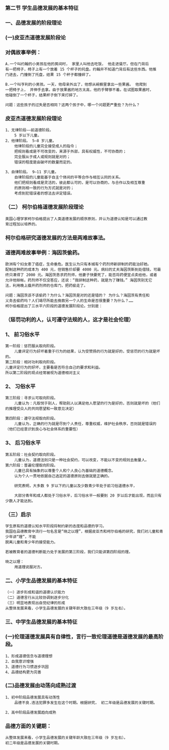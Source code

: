 ### 第二节 学生品德发展的基本特征
### 一、品德发展的阶段理论
### (一)皮亚杰道德发展阶段论

### 对偶故事举例：
    A.一个叫约翰的小男孩在他的房间时， 家里人叫他去吃饭， 他走进餐厅。但在门背后
    有一把椅子，椅子上有一个放着 15 个杯子的托盘。约翰并不知道门背后有这些东西。他推
    门进去，门撞倒了托盘，结果 15 个杯子都撞碎了。
    
    B.一个叫亨利的小男孩。一天，他母亲外出了，他想从碗橱里拿出一些果酱。 他爬到
    一把椅子上， 并伸手去拿。由于放果酱的地方太高，他的手臂够不着。在试图取果酱时，
    他碰倒了一个杯子，结果杯子倒下来打碎了。
    
    问题：这些孩子的过失是否相同？这两个孩子中，哪一个问题更严重些？为什么？

### 皮亚杰道德发展阶段理论
    1、无律阶段——前道德阶段。
        5 岁以下儿童。
    2、他律阶段。 5—8 岁儿童。
        他律阶段的儿童完全接受成人的指令；
        把规则看成是不可改变的，来源于外部，具有权威性，不可协商的；
        完全服从于成人或规则就是对的；
        错误的程度是由破坏的数量而定的。
    
    3、自律阶段。 9—11 岁儿童。
        自律阶段的儿童能基于自主个体间的平等合作与相互认同的关系。
        他们把规则看成是灵活的，彼此都认可的，是可以协商的，与合作以及相互尊重
        的原则相一致的行为方式就是对的；
        考虑到犯错误者的想法去评定错误。

### （二） 柯尔伯格道德发展阶段理论
    美国心理学家柯尔伯格提出了人类道德发展的顺序原则，并认为道德认知是可以通过教
    育过程加以培养的。

### 柯尔伯格研究道德发展的方法是两难故事法。
### 道德两难故事举例：海因茨偷药。
    欧洲有个妇女患了癌症，生命垂危。医生认为只有本城有个药剂师新研制的药能治好她。
    配制这种药的成本为 400 元，但销售价却要 4000 元。病妇的丈夫海因茨斯到处借钱，可最
    终只凑得了 2000 元。海因茨恳求药剂师，他妻子快要死了，能否将药便宜点卖给他，或者
    允许他赊帐。药剂师不仅没答应，还说：“我研制这种药，就是为了赚钱。” 海因茨别无它
    法，利用晚上撬开药剂师的仓库门，把药偷走了。

    问题：海因茨该不该偷药？为什么？海因茨是对的还是错的？ 为什么？海因茨有责任和
    义务去偷药吗？人们竭尽所能去挽救另一个人的生命是否很重要？为什么？……
    柯尔伯格提出了三水平六阶段的道德发展阶段论。分别是：

### （惩罚功利的人，认可遵守法规的人，这才是社会伦理）
### 1、 前习俗水平
    第一阶段：惩罚服从取向阶段。
        儿童评定行为好坏着重于行为的结果，认为受赞扬的行为就是好的，受惩罚的行为就是坏的。
    第二阶段：相对功利取向阶段。 
    儿童评定行为的好坏，主要看是否符合自己的要求和利益。
    所以第二阶段的观点经常被视为道德相对主义

### 2、 习俗水平
    第三阶段：寻求认可取向阶段。
        儿童认为：凡取悦于别人，帮助别人以满足他人愿望的行为是好的，否则就是坏的（他们的推理受众人的共同愿望和一致意见决定）
        
    第四阶段：遵守法规取向阶段。
        儿童认为，正确的行为就是尽到个人责任，尊重权威，维护社会秩序，否则就是错误的（他们已经意识到良心与社会体系的重要性）
        
### 3、 后习俗水平
    第五阶段：社会契约取向阶段。
        儿童认为，道德法则只是一种社会契约，可以改变，不能以不变的规则去衡量人。
    第六阶段：普遍伦理取向阶段。
        儿童已具有抽象的以尊重个人和个人良心为基础的道德概念。
        认为个人一贯地依据自己选定的道德原则去做就是正确的。
        
        研究表明，大多数 9 岁以下的儿童以及少数青少年处于前习俗道德水平，
        
        大部分青年和成人都处于习俗水平，后习俗水平一般要到 20 岁以后才能出现，而且只有少数人才能达到。
        
### （三）启示
    学生原有的道德认知水平阶段将制约新的态度和品德的学习。
    我国在品德教育中流行一句名言是“晓之以理”，根据皮亚杰和柯尔伯格的研究，我们对儿童和青少年讲“理”，不能
    脱离儿童和青少年的接受能力。
    
    若被教育者的道德判断能力处于发展的第三阶段，我们只能讲第四阶段的理。
    
    晓之以理：
        用道理说服对方。
        
### 二、小学生品德发展的基本特征
    （一）逐步形成和谐的道德认识能力
    （二）道德言行从比较协调到逐步分化
    （三）明显地表现出自觉纪律的形成
    从整体发展来看，小学生品德发展的关键年龄大致在三年级（9 岁左右）。

### 三、中学生品德发展的基本特征
### (一)伦理道德发展具有自律性，言行一致伦理道德是道德发展的最高阶段。
    1、形成道德信念与道德理想
    2、自我意识增强
    3、道德行为习惯逐步巩固
    4、品德结构更为完善
    
### (二)品德发展由动荡向成熟过渡
    1、初中阶段品德发展具有动荡性
        品德不良.违法犯罪多发生在这个时期。根据研究， 初二年级是品德发展的关键时期。
        
    2、高中阶段品德发展趋向成熟

### 品德方面的关键期：
    从整体发展来看，小学生品德发展的关键年龄大致在三年级（9 岁左右）。
    初二年级是品德发展的关键时期。
        
